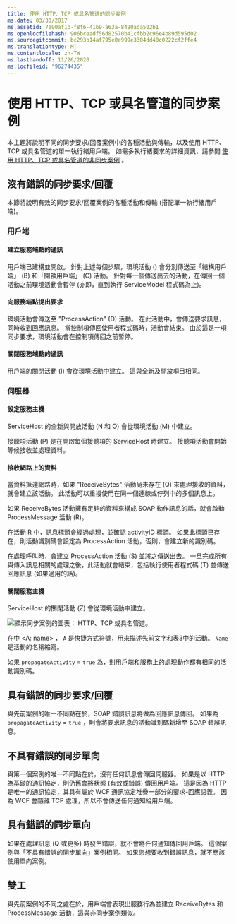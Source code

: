```yaml
---
title: 使用 HTTP、TCP 或具名管道的同步案例
ms.date: 03/30/2017
ms.assetid: 7e90af1b-f8f6-41b9-a63a-8490ada502b1
ms.openlocfilehash: 906bceadf56d82570b41cfbb2c96e4b89d595d02
ms.sourcegitcommit: bc293b14af795e0e999e3304dd40c0222cf2ffe4
ms.translationtype: MT
ms.contentlocale: zh-TW
ms.lasthandoff: 11/26/2020
ms.locfileid: "96274435"
---
```

# <a name="synchronous-scenarios-using-http-tcp-or-named-pipe"></a>使用 HTTP、TCP 或具名管道的同步案例

本主題將說明不同的同步要求/回覆案例中的各種活動與傳輸，以及使用 HTTP、TCP 或具名管道的單一執行緒用戶端。 如需多執行緒要求的詳細資訊，請參閱 [使用 HTTP、TCP 或具名管道的非同步案例](asynchronous-scenarios-using-http-tcp-or-named-pipe.md) 。  
  
## <a name="synchronous-requestreply-without-errors"></a>沒有錯誤的同步要求/回覆  

 本節將說明有效的同步要求/回覆案例的各種活動和傳輸 (搭配單一執行緒用戶端)。  
  
### <a name="client"></a>用戶端  
  
#### <a name="establishing-communication-with-service-endpoint"></a>建立服務端點的通訊  

 用戶端已建構並開啟。 針對上述每個步驟，環境活動 () 會分別傳送至「結構用戶端」 (B) 和「開啟用戶端」 (C) 活動。 針對每一個傳送出去的活動，在傳回一個活動之前環境活動會暫停 (亦即，直到執行 ServiceModel 程式碼為止)。  
  
#### <a name="making-a-request-to-service-endpoint"></a>向服務端點提出要求  

 環境活動會傳送至 "ProcessAction" (D) 活動。 在此活動中，會傳送要求訊息，同時收到回應訊息。 當控制項傳回使用者程式碼時，活動會結束。 由於這是一項同步要求，環境活動會在控制項傳回之前暫停。  
  
#### <a name="closing-communication-with-service-endpoint"></a>關閉服務端點的通訊  

 用戶端的關閉活動 (I) 會從環境活動中建立。 這與全新及開放項目相同。  
  
### <a name="server"></a>伺服器  
  
#### <a name="setting-up-a-service-host"></a>設定服務主機  

 ServiceHost 的全新與開放活動 (N 和 O) 會從環境活動 (M) 中建立。  
  
 接聽項活動 (P) 是在開啟每個接聽項的 ServiceHost 時建立。 接聽項活動會開始等候接收並處理資料。  
  
#### <a name="receiving-data-on-the-wire"></a>接收網路上的資料  

 當資料抵達網路時，如果 "ReceiveBytes" 活動尚未存在 (Q) 來處理接收的資料，就會建立該活動。 此活動可以重複使用在同一個連線或佇列中的多個訊息上。  
  
 如果 ReceiveBytes 活動擁有足夠的資料來構成 SOAP 動作訊息的話，就會啟動 ProcessMessage 活動 (R)。  
  
 在活動 R 中，訊息標頭會經過處理，並確認 activityID 標頭。 如果此標頭已存在，則活動識別碼會設定為 ProcessAction 活動，否則，會建立新的識別碼。  
  
 在處理呼叫時，會建立 ProcessAction 活動 (S) 並將之傳送出去。 一旦完成所有與傳入訊息相關的處理之後，此活動就會結束，包括執行使用者程式碼 (T) 並傳送回應訊息 (如果適用的話)。  
  
#### <a name="closing-a-service-host"></a>關閉服務主機  

 ServiceHost 的關閉活動 (Z) 會從環境活動中建立。  
  
 ![顯示同步案例的圖表： HTTP、TCP 或具名管道。](./media/synchronous-scenarios-using-http-tcp-or-named-pipe/synchronous-scenario-http-tcp-named-pipes.gif)  
  
 在中 \<A: name> ， `A` 是快捷方式符號，用來描述先前文字和表3中的活動。 `Name` 是活動的名稱縮寫。  
  
 如果 `propagateActivity` = `true` 為，則用戶端和服務上的處理動作都有相同的活動識別碼。  
  
## <a name="synchronous-requestreply-with-errors"></a>具有錯誤的同步要求/回覆  

 與先前案例的唯一不同點在於，SOAP 錯誤訊息將做為回應訊息傳回。 如果為 `propagateActivity` = `true` ，則會將要求訊息的活動識別碼新增至 SOAP 錯誤訊息。  
  
## <a name="synchronous-one-way-without-errors"></a>不具有錯誤的同步單向  

 與第一個案例的唯一不同點在於，沒有任何訊息會傳回伺服器。 如果是以 HTTP 為基礎的通訊協定，則仍舊會將狀態 (有效或錯誤) 傳回用戶端。 這是因為 HTTP 是唯一的通訊協定，其具有屬於 WCF 通訊協定堆疊一部分的要求-回應語義。 因為 WCF 會隱藏 TCP 處理，所以不會傳送任何通知給用戶端。  
  
## <a name="synchronous-one-way-with-errors"></a>具有錯誤的同步單向  

 如果在處理訊息 (Q 或更多) 時發生錯誤，就不會將任何通知傳回用戶端。 這個案例與「不具有錯誤的同步單向」案例相同。 如果您想要收到錯誤訊息，就不應該使用單向案例。  
  
## <a name="duplex"></a>雙工  

 與先前案例的不同之處在於，用戶端會表現出服務行為並建立 ReceiveBytes 和 ProcessMessage 活動，這與非同步案例類似。
